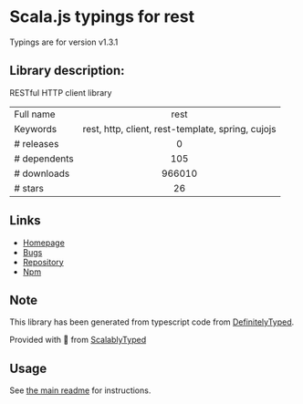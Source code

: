 
# Scala.js typings for rest

Typings are for version v1.3.1

## Library description:
RESTful HTTP client library

|                    |                 |
| ------------------ | :-------------: |
| Full name          | rest |
| Keywords           | rest, http, client, rest-template, spring, cujojs |
| # releases         | 0 |
| # dependents       | 105 |
| # downloads        | 966010 |
| # stars            | 26 |

## Links
- [Homepage](https://github.com/cujojs/rest#readme)
- [Bugs](https://github.com/cujojs/rest/issues)
- [Repository](https://github.com/cujojs/rest)
- [Npm](https://www.npmjs.com/package/rest)
    


## Note
This library has been generated from typescript code from [DefinitelyTyped](https://definitelytyped.org).

Provided with :purple_heart: from [ScalablyTyped](https://github.com/oyvindberg/ScalablyTyped)

## Usage
See [the main readme](../../readme.md) for instructions.


